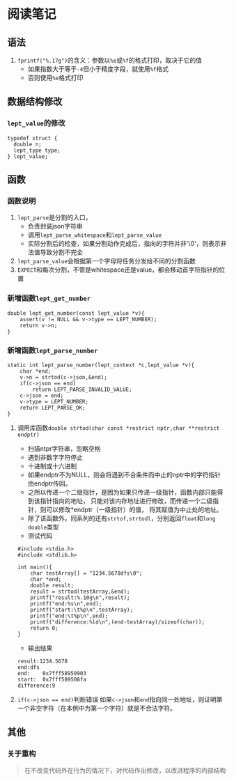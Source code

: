 # 阅读笔记
## 语法
1. `fprintf("%.17g")`的含义：参数以`%e`或`%f`的格式打印，取决于它的值
	* 如果指数大于等于`-4`但小于精度字段，就使用`%f`格式
	* 否则使用`%e`格式打印

## 数据结构修改
### `lept_value`的修改
```  
typedef struct {
  double n;
  lept_type type;
} lept_value;
```

## 函数
### 函数说明
1. `lept_parse`是分割的入口，
	* 负责封装json字符串
	* 调用`lept_parse_whitespace`和`lept_parse_value`
	* 实际分割后的检查，如果分割动作完成后，指向的字符并非'\0'，则表示非法值导致分割不完全
2. `lept_parse_value`会根据第一个字母将任务分发给不同的分割函数
3. `EXPECT`和每次分割，不管是whitespace还是value，都会移动首字符指针的位置

### 新增函数`lept_get_number`
```
double lept_get_number(const lept_value *v){
	assert(v != NULL && v->type == LEPT_NUMBER);
	return v->n;
}
```
### 新增函数`lept_parse_number`
```
static int lept_parse_number(lept_context *c,lept_value *v){
	char *end;
	v->n = strtod(c->json,&end);
	if(c->json == end)
		return LEPT_PARSE_INVALID_VALUE;
	c->json = end;
	v->type = LEPT_NUMBER;
	return LEPT_PARSE_OK;
}
```
1. 调用库函数`double strtod(char const *restrict nptr,char **restrict endptr)`
	* 扫描ntpr字符串，忽略空格
	* 遇到非数字字符停止
	* 十进制或十六进制
	* 如果endptr不为NULL，则会将遇到不合条件而中止的nptr中的字符指针由endptr传回。
	* 之所以传递一个二级指针，是因为如果只传递一级指针，函数内部只能得到该指针指向的地址，
	只能对该内存地址进行修改，而传递一个二级指针，则可以修改*endptr（一级指针）的值，
	将其赋值为中止处的地址。
	* 除了该函数外，同系列的还有`strtof,strtodl`，分别返回`float`和`long double`类型
	* 测试代码
	
	```
	#include <stdio.h>
	#include <stdlib.h>

	int main(){
		char testArray[] = "1234.5678dfs\0";
		char *end;
		double result;
		result = strtod(testArray,&end);
		printf("result:%.10g\n",result);
		printf("end:%s\n",end);
		printf("start:\t%p\n",testArray);
		printf("end:\t%p\n",end);
		printf("difference:%ld\n",(end-testArray)/sizeof(char));
		return 0;
	}
	```
	* 输出结果
	
	```
	result:1234.5678
	end:dfs
	end:	0x7fff58950903
	start:	0x7fff589508fa
	difference:9
	```
	
2. `if(c->json == end)`判断错误
	如果`c->json`和`end`指向同一处地址，则证明第一个非空字符（在本例中为第一个字符）就是不合法字符。
## 其他
### 关于重构
>在不改变代码外在行为的情况下，对代码作出修改，以改进程序的内部结构